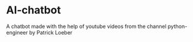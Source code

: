 # AI-chatbot
A chatbot made with the help of youtube videos from the channel python-engineer by Patrick Loeber

